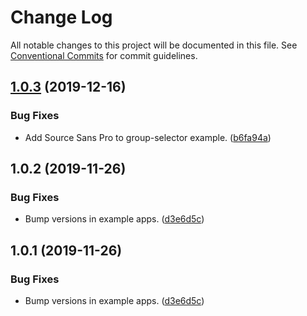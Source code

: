 # Change Log

All notable changes to this project will be documented in this file.
See [Conventional Commits](https://conventionalcommits.org) for commit guidelines.

## [1.0.3](https://git.faithlife.dev/Logos/FaithlifeEquipment/compare/group-selector-example@1.0.2...group-selector-example@1.0.3) (2019-12-16)


### Bug Fixes

* Add Source Sans Pro to group-selector example. ([b6fa94a](https://git.faithlife.dev/Logos/FaithlifeEquipment/commits/b6fa94af7125c3cae91e56af62f9d3c2952983ae))





## 1.0.2 (2019-11-26)


### Bug Fixes

* Bump versions in example apps. ([d3e6d5c](https://git.faithlife.dev/Logos/FaithlifeEquipment/commits/d3e6d5c22c02d9ee62db603a4fabeb1aa47ef132))





## 1.0.1 (2019-11-26)


### Bug Fixes

* Bump versions in example apps. ([d3e6d5c](https://git.faithlife.dev/Logos/FaithlifeEquipment/commits/d3e6d5c22c02d9ee62db603a4fabeb1aa47ef132))
